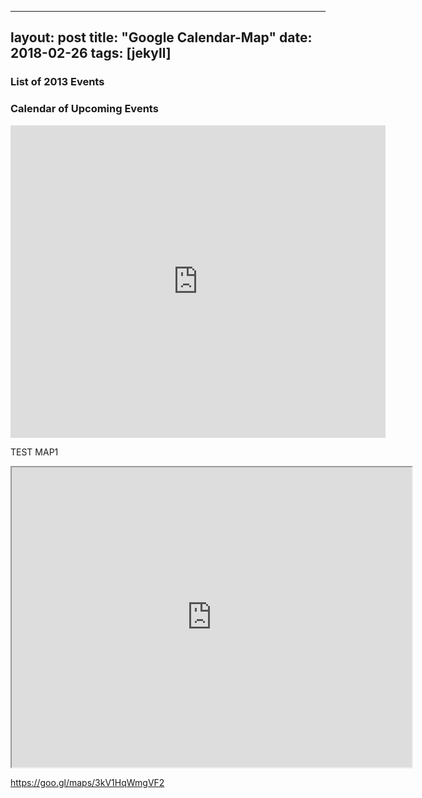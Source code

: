 
---
layout: post
title:  "Google Calendar-Map"
date:   2018-02-26
tags: [jekyll]
---
<div class="span3">
	<h3>List of 2013 Events</h3>
<div id="upcoming"></div><!--/span-->
</div>
<div class="span9">
	<h3>Calendar of Upcoming Events</h3>
  <iframe src="https://calendar.google.com/calendar/embed?src=quangvunp%40gmail.com&ctz=Asia%2FTokyo" style="border: 0" width="600" height="500" frameborder="0" scrolling="no"></iframe>
</div><!--/span-->

TEST MAP1


<iframe src = "https://goo.gl/maps/3kV1HqWmgVF2" width="640" height="480"></iframe>

https://goo.gl/maps/3kV1HqWmgVF2
